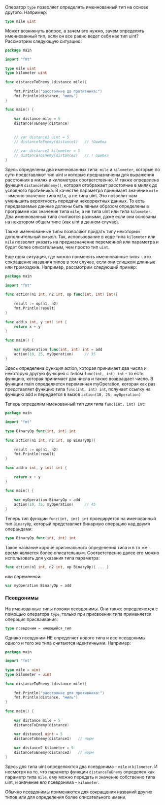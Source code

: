 Оператор `type` позволяет определять именнованный тип на основе другого. Например:
```go
type mile uint
```
Может возникнуть вопрос, а зачем это нужно, зачем определять именнованный тип, если он все равно ведет себя как тип uint? Рассмотрим следующую ситуацию:
```go
package main

import "fmt"
 
type mile uint
type kilometer uint
 
func distanceToEnemy (distance mile){
     
    fmt.Println("расстояние до противника:")
    fmt.Println(distance, "миль")
}
 
func main() {
     
    var distance mile = 5
    distanceToEnemy(distance)
    
     
    // var distance1 uint = 5
    // distanceToEnemy(distance1)   // !Ошибка
    
    // var distance2 kilometer = 5
    // distanceToEnemy(distance2)   // ! ошибка
}
```
Здесь определены два именнованных типа: `mile` и `kilometer`, которые по сути представляют тип uint и которые предназначены для выражения расстояния в милях и километрах соответственно. И также определена функция `distanceToEnemy()`, которая отображает расстояние в милях до условного противника. В качестве параметра принимает значение `mile` - именно значение типа `mile`, а не типа uint. Это позволит нам уменьшить вероятность передачи некорректных данных. То есть передаваемые данные должны быть явным образом определены в программе как значение типа `mile`, а не типа uint или типа `kilometer`. Два именнованных типа считаются разными, даже если они основаны на некотором общем типе (как uint в данном случае).

Также именнованные типы позволяют придать типу некоторый дополнительный смысл. Так, использование в коде типа `kilometer` или `mile` позволит указать на предназначение переменной или параметра и будет более описательным, чем просто тип `uint`.

Еще одна ситуация, где можно применять именнованные типы - это сокращение названия типов в том случае, если они слишком длинные или громоздкие. Например, рассмотрим следующий пример:
```go
package main
  
import "fmt"
 
func action(n1 int, n2 int, op func(int, int) int){
  
    result := op(n1, n2)
    fmt.Println(result)
}
 
func add(x int, y int) int {
    return x + y
}
 
func main() {
      
    var myOperation func(int, int) int = add
    action(10, 25, myOperation)     // 35
}
```
Здесь определена функция action, которая принимает два числа и некоторую другую функцию с типом `func(int, int) int` - то есть функцию, которая принимает два числа и также возвращает число. В функции main определяется переменная myOperation, которая как раз представляет функцию типа `func(int, int) int`, получает ссылку на функцию add и передается в вызов `action(10, 25, myOperation)`

Теперь определим именованный тип для типа `func(int, int) int`:
```go
package main
  
import "fmt"
  
type BinaryOp func(int, int) int
 
func action(n1 int, n2 int, op BinaryOp){
  
    result := op(n1, n2)
    fmt.Println(result)
}
 
func add(x int, y int) int {
      
    return x + y
}
 
func main() {
      
    var myOperation BinaryOp = add
    action(10, 35, myOperation)     // 45
}
```
Теперь тип функции `func(int, int) int` проецируется на именованный тип `BinaryOp`, который представляет бинарную операцию над двумя операндами:
```go
type BinaryOp func(int, int) int
```
Такое название короче оригинального определения типа и в то же время является более описательным. Соответственно далее его можно использовать для указания типа параметра:
```go
func action(n1 int, n2 int, op BinaryOp){ ... }
```
или переменной:
```go
var myOperation BinaryOp = add
```

### Псевдонимы

На именованные типы похожи псевдонимы. Они также определяются с помощью оператора `type`, только при присвоении типа применяется операция присваивания:
```go
type псевдоним = имеющийся_тип
```
Однако псевдоним НЕ определяет нового типа и все псевдонимы одного и того же типа считаются идентичными. Например:
```go
package main

import "fmt"
  
type mile = uint
type kilometer = uint
  
func distanceToEnemy (distance mile){
      
    fmt.Println("расстояние для противника:")
    fmt.Println(distance, "миль")
}
  
func main() {
      
    var distance mile = 5
    distanceToEnemy(distance)
 
    var distance1 uint = 5
    distanceToEnemy(distance1)   // норм 
 
    var distance2 kilometer = 5
    distanceToEnemy(distance2)   // норм
}
```
Здесь для типа uint определяются два псевдонима - `mile` и `kilometer`. И несмотря на то, что параметр функции `distanceToEnemy` определен как параметр типа `mile`, ему можно передать и значение собственно типа uint, и значение его псевдонима - `kilometer`.

Обычно псевдонимы применяются для сокращения названий других типов или для определения более описательного имени.